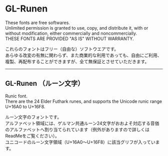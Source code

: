 # GL-Runen

These fonts are free softwares.  
Unlimited permission is granted to use, copy, and distribute it, with or without modification, either commercially and noncommercially.  
THESE FONTS ARE PROVIDED "AS IS" WITHOUT WARRANTY.

これらのフォントはフリー（自由な）ソフトウエアです。  
あらゆる改変の有無に関わらず、また商業的な利用であっても、自由にご利用、複製、再配布することができますが、全て無保証とさせていただきます。

******

## GL-Runen （ルーン文字）

Runic font.  
There are the 24 Elder Futhark runes, and supports the Unicode runic range U+16A0 to U+16F8.

ルーン文字のフォントです。  
アルファベット領域には、ゲルマン共通ルーン24文字がおおよそ対応する音価のアルファベットへ割り当てられています（例外がありますので詳しくはReadMeをご覧ください）。  
ユニコードのルーン文字領域（U+16A0～U+16F8）に該当グリフが入っています。
